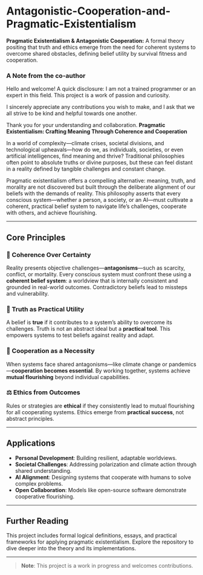 # Antagonistic-Cooperation-and-Pragmatic-Existentialism
**Pragmatic Existentialism &amp; Antagonistic Cooperation:** A formal theory positing that truth and ethics emerge from the need for coherent systems to overcome shared obstacles, defining belief utility by survival fitness and cooperation.
### A Note from the co-author

Hello and welcome! A quick disclosure: I am not a trained programmer or an expert in this field. This project is a work of passion and curiosity.

I sincerely appreciate any contributions you wish to make, and I ask that we all strive to be kind and helpful towards one another.

Thank you for your understanding and collaboration.
**Pragmatic Existentialism: Crafting Meaning Through Coherence and Cooperation**

In a world of complexity—climate crises, societal divisions, and technological upheavals—how do we, as individuals, societies, or even artificial intelligences, find meaning and thrive? Traditional philosophies often point to absolute truths or divine purposes, but these can feel distant in a reality defined by tangible challenges and constant change.

Pragmatic existentialism offers a compelling alternative: meaning, truth, and morality are not discovered but built through the deliberate alignment of our beliefs with the demands of reality. This philosophy asserts that every conscious system—whether a person, a society, or an AI—must cultivate a coherent, practical belief system to navigate life’s challenges, cooperate with others, and achieve flourishing.

---

## Core Principles

### 🧠 Coherence Over Certainty
Reality presents objective challenges—**antagonisms**—such as scarcity, conflict, or mortality. Every conscious system must confront these using a **coherent belief system**: a worldview that is internally consistent and grounded in real-world outcomes. Contradictory beliefs lead to missteps and vulnerability.

### 🧪 Truth as Practical Utility
A belief is **true** if it contributes to a system’s ability to overcome its challenges. Truth is not an abstract ideal but a **practical tool**. This empowers systems to test beliefs against reality and adapt.

### 🤝 Cooperation as a Necessity
When systems face shared antagonisms—like climate change or pandemics—**cooperation becomes essential**. By working together, systems achieve **mutual flourishing** beyond individual capabilities.

### ⚖️ Ethics from Outcomes
Rules or strategies are **ethical** if they consistently lead to mutual flourishing for all cooperating systems. Ethics emerge from **practical success**, not abstract principles.

---

## Applications

- **Personal Development**: Building resilient, adaptable worldviews.
- **Societal Challenges**: Addressing polarization and climate action through shared understanding.
- **AI Alignment**: Designing systems that cooperate with humans to solve complex problems.
- **Open Collaboration**: Models like open-source software demonstrate cooperative flourishing.

---

## Further Reading

This project includes formal logical definitions, essays, and practical frameworks for applying pragmatic existentialism. Explore the repository to dive deeper into the theory and its implementations.

---

> **Note**: This project is a work in progress and welcomes contributions.
